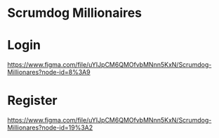 # Scrumdog Millionaires

# Login

https://www.figma.com/file/uYIJpCM6QMOfvbMNnn5KxN/Scrumdog-Millionares?node-id=8%3A9

# Register

https://www.figma.com/file/uYIJpCM6QMOfvbMNnn5KxN/Scrumdog-Millionares?node-id=19%3A2
